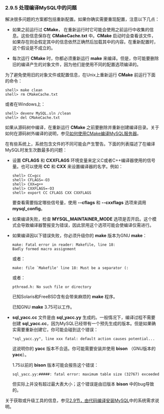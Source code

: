 ### 2.9.5 处理编译MySQL中的问题

解决很多问题的方案都包括重新配置。如果你确实需要重现配置，注意以下几点：

* 如果之前运行过 **CMake**， 在重新运行时它可能会使用之前运行中收集的信息。这些信息保存在 **CMakeCache.txt** 中。**CMake** 启动时会查看该文件，如果存在则会假定其中的信息依然正确然后加载其中的内容。在重新配置时，这个假设是不成立的。

* 每次运行 **CMake** 时，你都必须重新运行 **make** 来编译。但是，你可能要删除旧的编译产生的对象文件，因为他们是使用不同的配置选项编译的。

为了避免使用旧的对象文件或配置信息，在Unix上重新运行 **CMake** 前运行下面的命令：

```
shell> make clean
shell> rm CMakeCache.txt
```

或者在Windows上：

```
shell> devenv MySQL.sln /clean
shell> del CMakeCache.txt
```

如果从源码树中编译，在重新运行 **CMake** 之前要删除并重新创建编译目录。关于如何在源码树外编译的说明，参见[如何使用CMake编译MySQL服务器](http://dev.mysql.com/doc/internals/en/cmake.html)。

在有些系统上，系统包含文件的不同可能会产生警告。下面的列表描述了在编译MySQL时发生次数最多的问题：

* 设置 **CFLAGS** 和 **CXXFLAGS** 环境变量来定义C或者C++编译器使用的信号量。也可以使用 **CC** 和 **CXX** 来设置编译器的名字。例如：

    ```
    shell> CC=gcc
    shell> CFLAGS=-O3
    shell> CXX=g++
    shell> CXXFLAGS=-O3
    shell> export CC CFLAGS CXX CXXFLAGS
    ```

    要查看需要指定哪些信号量，使用 **--cflags** 和 **--cxxflags** 选项来调用 **mysql_config**。

* 如果编译失败，检查 **MYSQL_MAINTAINER_MODE** 选项是否开启。这个模式会导致编译器警报变为错误，因此禁用这个选项可能会使编译仅需进行。

* 如果编译因以下错误失败，你必须升级你的 **make** 版本为GNU **make**：

    ```
    make: Fatal error in reader: Makefile, line 18:
    Badly formed macro assignment
    ```

    或者：

    ```
    make: file `Makefile' line 18: Must be a separator (:
    ```

    或者：

    ```
    pthread.h: No such file or directory
    ```

    已知Solaris和FreeBSD含有会带来麻烦的 **make** 程序。

    已知GNU **make** 3.75可以工作。

* **sql_yacc.cc** 文件是由 **sql_yacc.yy** 生成的。一般情况下，编译过程不需要创建 **sql_yacc.cc**，因为MySQL已经带有一个预先生成的版本。但是如果确实需要重新创建它，你可能会碰到这个错误：

    ```
    "sql_yacc.yy", line xxx fatal: default action causes potential...
    ```

    这说明你的 **yacc** 版本不合适。你可能需要安装并使用 **bison** （GNU版本的 **yacc**）。

    1.75以前的 **bison** 版本可能会报告这个错误：

    ```
    sql_yacc.yy:#####: fatal error: maximum table size (32767) exceeded
    ```

    但实际上并没有超过最大表大小；这个错误是由旧版本 **bison** 中的bug导致的。

关于获取或升级工具的信息，参见[2.9节，由代码编译安装MySQL](./02.09.00_Installing_MySQL_from_Source.md)中的系统需求说明。

